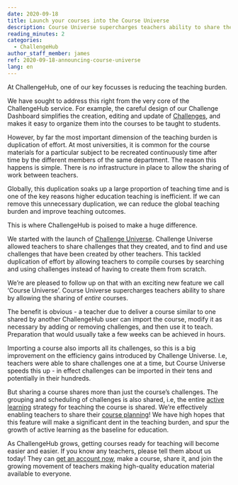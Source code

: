 ```yaml
---
date: 2020-09-18
title: Launch your courses into the Course Universe
description: Course Universe supercharges teachers ability to share their work by allowing them to share entire courses they have created in the Challenge Dashboard.
reading_minutes: 2
categories:
  - ChallengeHub
author_staff_member: james
ref: 2020-09-18-announcing-course-universe
lang: en
---
```


At ChallengeHub, one of our key focusses is reducing the teaching burden.

We have sought to address this right from the very core of the ChallengeHub service.   For example, the careful design of our Challenge Dashboard simplifies the creation, editing and update of [Challenges]( //2020/03/12/what-makes-a-good-challenge/ ), and makes it easy to organize them into the courses to be taught to students.

However, by far the most important dimension of the teaching burden is duplication of effort.  At most universities, it is common for the course materials for a particular subject to be recreated continuously time after time by the different members of the same department.  The reason this happens is simple.  There is _no_ infrastructure in place to allow the sharing of work between teachers.

Globally, this duplication soaks up a large proportion of teaching time and is one of the key reasons higher education teaching is inefficient.  If we can remove this unnecessary duplication, we can reduce the global teaching burden and improve teaching outcomes.

This is where ChallengeHub is poised to make a huge difference.

We started with the launch of [Challenge Universe]( /2020/09/18/announcing-challenge-universe/ ).  Challenge Universe allowed teachers to share challenges that they created, and to find and use challenges that have been created by other teachers.  This tackled duplication of effort by allowing teachers to compile courses by searching and using challenges instead of having to create them from scratch.

We’re are pleased to follow up on that with an exciting new feature we call ‘Course Universe’.  Course Universe supercharges teachers ability to share by allowing the sharing of _entire_ courses.

The benefit is obvious - a teacher due to deliver a course similar to one shared by another ChallengeHub user can import the course, modify it as necessary by adding or removing challenges, and then use it to teach.  Preparation that would usually take a few weeks can be achieved in hours.

Importing a course also imports all its challenges, so this is a big improvement on the efficiency gains introduced by Challenge Universe.   I.e, teachers were able to share challenges one at a time, but Course Universe speeds this up - in effect challenges can be imported in their tens and potentially in their hundreds.

But sharing a course shares more than just the course’s challenges.  The grouping and scheduling of challenges is also shared, i.e, the entire [active learning]( /active-learning/ ) strategy for teaching the course is shared.  We’re effectively enabling teachers to share their [course planning]( /2019/08/12/first-two-classes/ )!  We have high hopes that this feature will make a significant dent in the teaching burden, and spur the growth of active learning as the baseline for education.

As ChallengeHub grows, getting courses ready for teaching will become easier and easier.  If you know any teachers, please tell them about us today!  They can [get an account now]( /contact/ ), make a course, share it, and join the growing movement of teachers making high-quality education material available to everyone.
